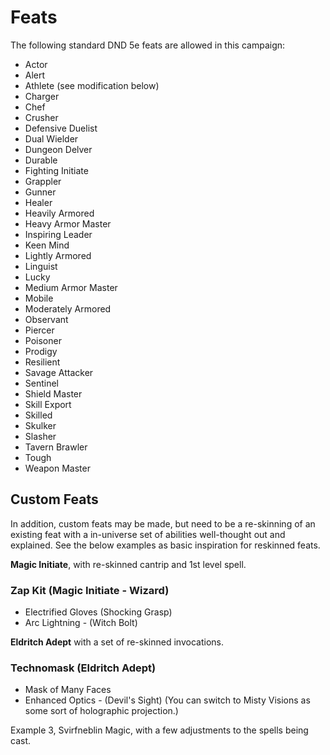 # Feats

The following standard DND 5e feats are allowed in this campaign:

* Actor
* Alert
* Athlete (see modification below)
* Charger
* Chef
* Crusher
* Defensive Duelist
* Dual Wielder
* Dungeon Delver
* Durable
* Fighting Initiate
* Grappler
* Gunner
* Healer
* Heavily Armored
* Heavy Armor Master
* Inspiring Leader
* Keen Mind
* Lightly Armored
* Linguist
* Lucky
* Medium Armor Master
* Mobile
* Moderately Armored
* Observant
* Piercer
* Poisoner
* Prodigy
* Resilient
* Savage Attacker
* Sentinel
* Shield Master
* Skill Export
* Skilled
* Skulker
* Slasher
* Tavern Brawler
* Tough
* Weapon Master

## Custom Feats

In addition, custom feats may be made, but need to be a re-skinning of an existing feat with a in-universe set of abilities well-thought out and explained. See the below examples as basic inspiration for reskinned feats.

**Magic Initiate**, with re-skinned cantrip and 1st level spell.

### Zap Kit (Magic Initiate - Wizard)
* Electrified Gloves (Shocking Grasp)
* Arc Lightning - (Witch Bolt)

**Eldritch Adept** with a set of re-skinned invocations.

### Technomask (Eldritch Adept)
 * Mask of Many Faces
 * Enhanced Optics - (Devil's Sight)
(You can switch to Misty Visions as some sort of holographic projection.)

Example 3, Svirfneblin Magic, with a few adjustments to the spells being cast.
